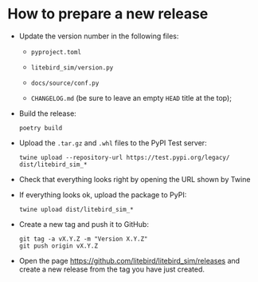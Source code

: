 # How to prepare a new release

-   Update the version number in the following files:

    -   `pyproject.toml`

    -   `litebird_sim/version.py`

    -   `docs/source/conf.py`

    -   `CHANGELOG.md` (be sure to leave an empty `HEAD` title at the
        top);
    
-   Build the release:

    ```
    poetry build
    ```

-   Upload the `.tar.gz` and `.whl` files to the PyPI Test server:

    ```
    twine upload --repository-url https://test.pypi.org/legacy/ dist/litebird_sim_*
    ```

-   Check that everything looks right by opening the URL shown by Twine

-   If everything looks ok, upload the package to PyPI:

    ```
    twine upload dist/litebird_sim_*
    ```

-   Create a new tag and push it to GitHub:

    ```
    git tag -a vX.Y.Z -m "Version X.Y.Z"
    git push origin vX.Y.Z
    ```
    
-   Open the page https://github.com/litebird/litebird_sim/releases and create a new release from the tag you have just created.
